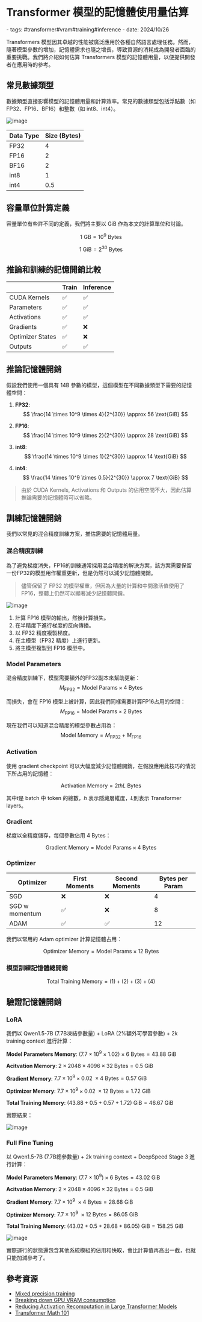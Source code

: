 # Transformer 模型的記憶體使用量估算

<document-info>
- tags: #transformer#vram#training#inference
- date: 2024/10/26
</document-info>

Transformers 模型因其卓越的性能被廣泛應用於各種自然語言處理任務。然而，隨著模型參數的增加，記憶體需求也隨之增長，導致資源的消耗成為開發者面臨的重要挑戰。我們將介紹如何估算 Transformers 模型的記憶體用量，以便提供開發者在應用時的參考。

## 常見數據類型

數據類型直接影響模型的記憶體用量和計算效率。常見的數據類型包括浮點數（如 FP32、FP16、BF16）和整數（如 int8、int4）。

![image](./1.png)

| Data Type | Size (Bytes) |
|-----------|--------------|
| FP32      | 4            |
| FP16      | 2            |
| BF16      | 2            |
| int8      | 1            |
| int4      | 0.5          |

## 容量單位計算定義
容量單位有些許不同的定義，我們將主要以 GiB 作為本文的計算單位和討論。

$$
1\ \text{GB} = 10^9\ \text{Bytes}
$$

$$
1\ \text{GiB} = 2^{30}\ \text{Bytes}
$$

## 推論和訓練的記憶開銷比較

|                    | Train         | Inference     |
|--------------------|---------------|---------------|
| CUDA Kernels       | ✅            | ✅            |
| Parameters         | ✅            | ✅            |
| Activations        | ✅            | ✅            |
| Gradients          | ✅            | ❌            |
| Optimizer States   | ✅            | ❌            |
| Outputs            | ✅            | ✅            |


## 推論記憶體開銷

假設我們使用一個具有 14B  參數的模型，這個模型在不同數據類型下需要的記憶體空間：

1. **FP32**:
   $$
   \frac{14 \times 10^9 \times 4}{2^{30}} \approx 56 \text{GiB}
   $$

2. **FP16**:
   $$
   \frac{14 \times 10^9 \times 2}{2^{30}} \approx 28 \text{GiB}
   $$

3. **int8**:
   $$
   \frac{14 \times 10^9 \times 1}{2^{30}} \approx 14 \text{GiB}
   $$

4. **int4**:
   $$
   \frac{14 \times 10^9 \times 0.5}{2^{30}} \approx 7 \text{GiB}
   $$
 
> 由於 CUDA Kernels, Activations 和 Outputs 的佔用空間不大，因此估算推論需要的記憶體時可以省略。

## 訓練記憶體開銷

我們以常見的混合精度訓練方案，推估需要的記憶體用量。

### 混合精度訓練

為了避免梯度消失，FP16的訓練通常採用混合精度的解決方案，該方案需要保留一份FP32的模型用作權重更新，但是仍然可以減少記憶體開銷。
> 儘管保留了 FP32 的模型權重，但因為大量的計算和中間激活值使用了 FP16，整體上仍然可以顯著減少記憶體開銷。

![image](./2.png)

1. 計算 FP16 模型的輸出，然後計算損失。
2. 在半精度下進行梯度的反向傳播。
3. 以 FP32 精度複製梯度。
4. 在主模型（FP32 精度）上進行更新。
5. 將主模型複製到 FP16 模型中。

### Model Parameters

混合精度訓練下，模型需要額外的FP32副本來幫助更新：
$$
M_{\text{FP32}} = \text{Model Params}\times 4\ \text{Bytes}
$$

而損失，會在 FP16 模型上被計算，因此我們同樣需要計算FP16占用的空間：
$$
M_{\text{FP16}} = \text{Model Params}\times 2\ \text{Bytes}
$$

現在我們可以知道混合精度的模型參數占用為：
$$
\text{Model Memory} = M_{\text{FP32}} + M_{\text{FP16}} \tag{1}
$$

### Activation
使用 gradient checkpoint 可以大幅度減少記憶體開銷，在假設應用此技巧的情況下所占用的記憶體：

$$
\text{Activation Memory} = 2thL \ \text{Bytes} \tag{2}
$$

其中$t$是 batch 中 token 的總數，$h$ 表示隱藏層維度，$L$則表示 Transformer layers。


### Gradient

梯度以全精度儲存，每個參數佔用 4 Bytes：

$$
\text{Gradient Memory} = \text{Model Params} \times 4\ \text{Bytes} \tag{3}
$$


### Optimizer
| Optimizer              | First Moments | Second Moments | Bytes per Param |
|------------------------|---------------|----------------|-----------------|
| SGD                  | ❌             | ❌              | 4               |
| SGD w momentum       | ✅             | ❌              | 8               |
| ADAM                 | ✅             | ✅              | 12              |

我們以常用的 Adam optimizer 計算記憶體占用：

$$
\text{Optimizer Memory} = \text{Model Params} \times 12\ \text{Bytes} \tag{4}
$$

### 模型訓練記憶體總開銷

$$
\text{Total Training Memory} = (1) + (2) + (3) + (4)
$$


## 驗證記憶體開銷

### LoRA
我們以 Qwen1.5-7B (7.7B凍結參數量) + LoRA (2%額外可學習參數) + 2k training context 進行計算：

**Model Parameters Memory**: $(7.7\times10^9\times 1.02)\times6\ \text{Bytes} = 43.88\ \text{GiB}$

**Acitvation Memory**: $2 \times 2048 \times 4096 \times 32 \ \text{Bytes}=0.5\ \text{GiB}$

**Gradient Memory**: $7.7\times 10^9\times 0.02\ \times 4\ \text{Bytes}=0.57\ \text{GiB}$

**Optimizer Memory**: $7.7\times 10^9\times 0.02\ \times 12\ \text{Bytes}=1.72\ \text{GiB}$

**Total Training Memory**: $(43.88 + 0.5 + 0.57 + 1.72)\ \text{GiB} = 46.67\ \text{GiB}$

實際結果：

![image](./3.png)



### Full Fine Tuning
以 Qwen1.5-7B (7.7B總參數量) + 2k training context + DeepSpeed Stage 3 進行計算：


**Model Parameters Memory**: $(7.7\times10^9)\times6\ \text{Bytes} = 43.02\ \text{GiB}$

**Acitvation Memory**: $2 \times 2048 \times 4096 \times 32 \ \text{Bytes}=0.5\ \text{GiB}$

**Gradient Memory**: $7.7\times 10^9\ \times 4\ \text{Bytes}=28.68\ \text{GiB}$

**Optimizer Memory**: $7.7\times 10^9\ \times 12\ \text{Bytes}=86.05\ \text{GiB}$

**Total Training Memory**: $(43.02+0.5+28.68+86.05)\ \text{GiB} = 158.25\ \text{GiB}$

![image](./4.png)

實際運行的狀態還包含其他系統模組的佔用和快取，會比計算值再高出一截，也就只能加減參考了。



## 參考資源
- [Mixed precision training](https://docs.fast.ai/callback.fp16.html)
- [Breaking down GPU VRAM consumption](https://asmirnov.xyz/vram)
- [Reducing Activation Recomputation in Large Transformer Models](https://arxiv.org/pdf/2205.05198)
- [Transformer Math 101](https://blog.eleuther.ai/transformer-math)